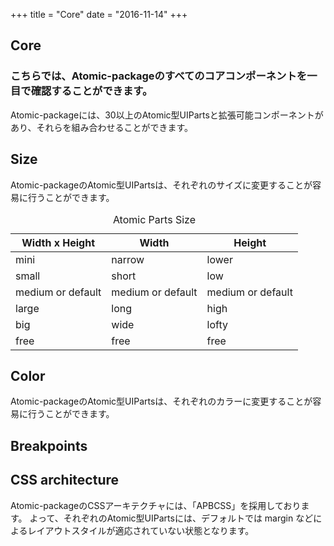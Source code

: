 +++
title = "Core"
date = "2016-11-14"
+++

## Core
### こちらでは、Atomic-packageのすべてのコアコンポーネントを一目で確認することができます。

Atomic-packageには、30以上のAtomic型UIPartsと拡張可能コンポーネントがあり、それらを組み合わせることができます。


## Size

Atomic-packageのAtomic型UIPartsは、それぞれのサイズに変更することが容易に行うことができます。

<table class="table">
  <caption>Atomic Parts Size</caption>
  <thead>
      <tr>
        <th>Width x Height</th>
        <th>Width</th>
        <th>Height</th>
      </tr>
  </thead>
  <tbody>
    <tr>
      <td>mini</td>
      <td>narrow</td>
      <td>lower</td>
    </tr>
    <tr>
      <td>small</td>
      <td>short</td>
      <td>low</td>
    </tr>
    <tr>
      <td>medium or default</td>
      <td>medium or default</td>
      <td>medium or default</td>
    </tr>
    <tr>
      <td>large</td>
      <td>long</td>
      <td>high</td>
    </tr>
    <tr>
      <td>big</td>
      <td>wide</td>
      <td>lofty</td>
    </tr>
    <tr>
      <td>free</td>
      <td>free</td>
      <td>free</td>
    </tr>
  </tbody>
</table>


## Color

Atomic-packageのAtomic型UIPartsは、それぞれのカラーに変更することが容易に行うことができます。





## Breakpoints



## CSS architecture

Atomic-packageのCSSアーキテクチャには、「APBCSS」を採用しております。
よって、それぞれのAtomic型UIPartsには、デフォルトでは margin などによるレイアウトスタイルが適応されていない状態となります。


